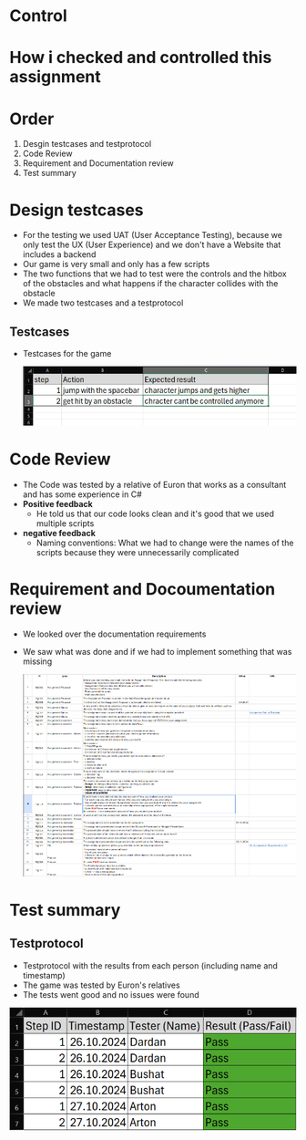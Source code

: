 # Control

# How i checked and controlled this assignment

# Order

1. Desgin testcases and testprotocol
3. Code Review
4. Requirement and Documentation review
5. Test summary

# Design testcases

- For the testing we used UAT (User Acceptance Testing), because we only test the UX (User Experience) and we don't have a Website that includes a backend
- Our game is very small and only has a few scripts
- The two functions that we had to test were the controls and the hitbox of the obstacles and what happens if the character collides with the obstacle
- We made two testcases and a testprotocol

## Testcases

- Testcases for the game

  ![testcases](../../01_Documentation/02_Resources/images/control-testcases.png)



# Code Review

- The Code was tested by a relative of Euron that works as a consultant and has some experience in C#
- ****Positive feedback****
  - He told us that our code looks clean and it's good that we used multiple scripts
- ****negative feedback****
  - Naming conventions: What we had to change were the names of the scripts because they were unnecessarily complicated

# Requirement and Docoumentation review
- We looked over the documentation requirements
- We saw what was done and if we had to implement something that was missing

   ![requirements](../../01_Documentation/02_Resources/images/control-requirements.png)
  
# Test summary

## Testprotocol

- Testprotocol with the results from each person (including name and timestamp)
- The game was tested by Euron's relatives
- The tests went good and no issues were found

![testprotocol](../../01_Documentation/02_Resources/images/control-testprotocol.png)



















